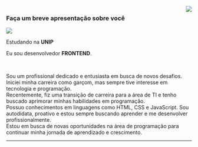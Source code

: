 <img align='right' src="https://github-readme-stats.vercel.app/api?username=andreyarriel&show_icons=true&title_color=783c00&text_color=af552e&icon_color=783c00&bg_color=f8efd4&cache_seconds=2300">

### Faça um breve apresentação sobre você

<img src="https://img.shields.io/static/v1?label=andreyarriel&message=Andrey Arriel&color=f8efd4&style=for-the-badge&logo=GitHub">

<p>

Estudando na **UNIP**<br/>

Eu sou desenvolvedor **FRONTEND**.

<br/>

Sou um profissional dedicado e entusiasta em busca de novos desafios. Iniciei minha carreira como garçom, mas sempre tive interesse em tecnologia e programação. <br/> Recentemente, fiz uma transição de carreira para a área de TI e tenho buscado aprimorar minhas habilidades em programação. <br/> Possuo conhecimentos em linguagens como HTML, CSS e JavaScript. Sou autodidata, proativo e estou sempre buscando aprender e me desenvolver profissionalmente. </br> Estou em busca de novas oportunidades na área de programação para continuar minha jornada de aprendizado e crescimento.




</p>
<hr>